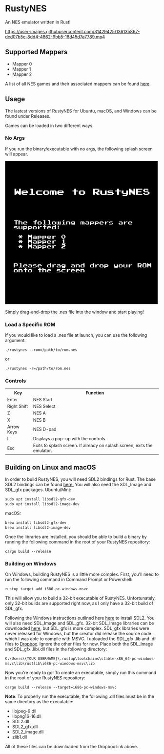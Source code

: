 # RustyNES

An NES emulator written in Rust!

https://user-images.githubusercontent.com/31429425/136135867-dcd07b5e-8dd4-4862-9bb5-18d45d7a7789.mp4


## Supported Mappers
* Mapper 0
* Mapper 1
* Mapper 2

A list of all NES games and their associated mappers can be found <a href="http://tuxnes.sourceforge.net/nesmapper.txt">here</a>.

## Usage
The lastest versions of RustyNES for Ubuntu, macOS, and Windows can be found under Releases.

Games can be loaded in two different ways. 

### No Args
If you run the binary/executable with no args, the following splash screen will appear.

<img src="./src/resources/rustynes_splash_screen.png" width=500/>

Simply drag-and-drop the .nes file into the window and start playing!

### Load a Specific ROM
If you would like to load a .nes file at launch, you can use the following argument:
```
./rustynes --rom=/path/to/rom.nes
```
or 
```
./rustynes -r=/path/to/rom.nes
```

### Controls
<table>
  <tr>
    <th>Key</th>
    <th>Function</th>
  </tr>
  <tr>
    <td>Enter</td>
    <td>NES Start</td>
  </tr>
  <tr>
    <td>Right Shift</td>
    <td>NES Select</td>
  </tr>
  <tr>
    <td>Z</td>
    <td>NES A</td>
  </tr>
  <tr>
    <td>X</td>
    <td>NES B</td>
  </tr>
  <tr>
    <td>Arrow Keys</td>
    <td>NES D-pad</td>
  </tr>
  <tr>
    <td>I</td>
    <td>Displays a pop-up with the controls.</td>
  </tr>
  <tr>
    <td>Esc</td>
    <td>Exits to splash screen. If already on splash screen, exits the emulator.</td>
  </tr>
</table>

## Building on Linux and macOS
In order to build RustyNES, you will need SDL2 bindings for Rust. The base SDL2 bindings can be found <a href="https://github.com/Rust-SDL2/rust-sdl2">here.</a> You will also need the SDL_Image and SDL_gfx packages.
Ubuntu/Mint:
```
sudo apt install libsdl2-gfx-dev
sudo apt install libsdl2-image-dev
```
macOS:
```
brew install libsdl2-gfx-dev
brew install libsdl2-image-dev
```
Once the libraries are installed, you should be able to build a binary by running the following command in the root of your RustyNES repository: 
```
cargo build --release
```

### Building on Windows
On Windows, building RustyNES is a little more complex. First, you'll need to run the following command in Command Prompt or Powershell:
```
rustup target add i686-pc-windows-msvc
```
This will allow you to build a 32-bit executable of RustyNES. Unfortunately, only 32-bit builds are supported right now, as I only have a 32-bit build of SDL_gfx.

Following the Windows instructions outlined here <a href="https://github.com/Rust-SDL2/rust-sdl2">here</a> to install SDL2. You will also need SDL_Image and SDL_gfx. 32-bit SDL_Image libraries can be downloaded <a href="https://www.libsdl.org/projects/SDL_image/">here</a>, but SDL_gfx is more complex. SDL_gfx libraries were never released for Windows, but the creator did release the source code which I was able to compile with MSVC. I uploaded the SDL_gfx .lib and .dll files to <a href="https://www.dropbox.com/sh/tmzw9yseh3voie7/AADYmemWPv45N94fSCW--rU3a?dl=0">Dropbox</a>. Ignore the other files for now. Place both the SDL_Image and SDL_gfx .lib/.dll files in the following directory:
```
C:\Users\{YOUR USERNAME}\.rustup\toolchains\stable-x86_64-pc-windows-msvc\lib\rustlib\i686-pc-windows-msvc\lib
```

Now you're ready to go! To create an executable, simply run this command in the root of your RustyNES repository:
```
cargo build --release --target=i686-pc-windows-msvc
```
**Note**: To properly run the executable, the following .dll files must be in the same directory as the executable:
* libjpeg-9.dll
* libpng16-16.dll
* SDL2.dll
* SDL2_gfx.dll
* SDL2_image.dll
* zlib1.dll

All of these files can be downloaded from the Dropbox link above.
